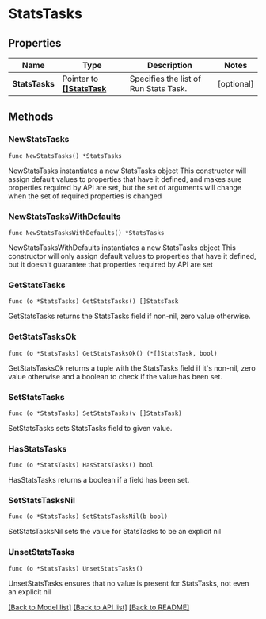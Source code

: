 # StatsTasks

## Properties

Name | Type | Description | Notes
------------ | ------------- | ------------- | -------------
**StatsTasks** | Pointer to [**[]StatsTask**](StatsTask.md) | Specifies the list of Run Stats Task. | [optional] 

## Methods

### NewStatsTasks

`func NewStatsTasks() *StatsTasks`

NewStatsTasks instantiates a new StatsTasks object
This constructor will assign default values to properties that have it defined,
and makes sure properties required by API are set, but the set of arguments
will change when the set of required properties is changed

### NewStatsTasksWithDefaults

`func NewStatsTasksWithDefaults() *StatsTasks`

NewStatsTasksWithDefaults instantiates a new StatsTasks object
This constructor will only assign default values to properties that have it defined,
but it doesn't guarantee that properties required by API are set

### GetStatsTasks

`func (o *StatsTasks) GetStatsTasks() []StatsTask`

GetStatsTasks returns the StatsTasks field if non-nil, zero value otherwise.

### GetStatsTasksOk

`func (o *StatsTasks) GetStatsTasksOk() (*[]StatsTask, bool)`

GetStatsTasksOk returns a tuple with the StatsTasks field if it's non-nil, zero value otherwise
and a boolean to check if the value has been set.

### SetStatsTasks

`func (o *StatsTasks) SetStatsTasks(v []StatsTask)`

SetStatsTasks sets StatsTasks field to given value.

### HasStatsTasks

`func (o *StatsTasks) HasStatsTasks() bool`

HasStatsTasks returns a boolean if a field has been set.

### SetStatsTasksNil

`func (o *StatsTasks) SetStatsTasksNil(b bool)`

 SetStatsTasksNil sets the value for StatsTasks to be an explicit nil

### UnsetStatsTasks
`func (o *StatsTasks) UnsetStatsTasks()`

UnsetStatsTasks ensures that no value is present for StatsTasks, not even an explicit nil

[[Back to Model list]](../README.md#documentation-for-models) [[Back to API list]](../README.md#documentation-for-api-endpoints) [[Back to README]](../README.md)


